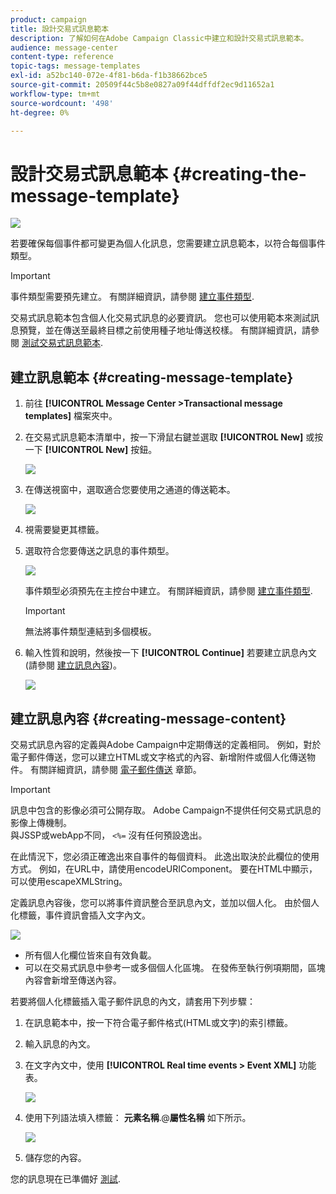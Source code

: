 ```yaml
---
product: campaign
title: 設計交易式訊息範本
description: 了解如何在Adobe Campaign Classic中建立和設計交易式訊息範本。
audience: message-center
content-type: reference
topic-tags: message-templates
exl-id: a52bc140-072e-4f81-b6da-f1b38662bce5
source-git-commit: 20509f44c5b8e0827a09f44dffdf2ec9d11652a1
workflow-type: tm+mt
source-wordcount: '498'
ht-degree: 0%

---
```


# 設計交易式訊息範本 {#creating-the-message-template}

![](../../assets/v7-only.svg)

若要確保每個事件都可變更為個人化訊息，您需要建立訊息範本，以符合每個事件類型。

>[!IMPORTANT]
>
>事件類型需要預先建立。 有關詳細資訊，請參閱 [建立事件類型](../../message-center/using/creating-event-types.md).

交易式訊息範本包含個人化交易式訊息的必要資訊。 您也可以使用範本來測試訊息預覽，並在傳送至最終目標之前使用種子地址傳送校樣。 有關詳細資訊，請參閱 [測試交易式訊息範本](../../message-center/using/testing-message-templates.md).

## 建立訊息範本 {#creating-message-template}

1. 前往 **[!UICONTROL Message Center >Transactional message templates]** 檔案夾中。

1. 在交易式訊息範本清單中，按一下滑鼠右鍵並選取 **[!UICONTROL New]** 或按一下 **[!UICONTROL New]** 按鈕。

   ![](assets/messagecenter_create_model_001.png)

1. 在傳送視窗中，選取適合您要使用之通道的傳送範本。

   ![](assets/messagecenter_create_model_002.png)

1. 視需要變更其標籤。

1. 選取符合您要傳送之訊息的事件類型。

   ![](assets/messagecenter_create_model_003.png)

   事件類型必須預先在主控台中建立。 有關詳細資訊，請參閱 [建立事件類型](../../message-center/using/creating-event-types.md).

   >[!IMPORTANT]
   >
   >無法將事件類型連結到多個模板。

1. 輸入性質和說明，然後按一下 **[!UICONTROL Continue]** 若要建立訊息內文(請參閱 [建立訊息內容](#creating-message-content))。

   ![](assets/messagecenter_create_model_004.png)

## 建立訊息內容 {#creating-message-content}

交易式訊息內容的定義與Adobe Campaign中定期傳送的定義相同。 例如，對於電子郵件傳送，您可以建立HTML或文字格式的內容、新增附件或個人化傳送物件。 有關詳細資訊，請參閱 [電子郵件傳送](../../delivery/using/about-email-channel.md) 章節。

>[!IMPORTANT]
>
>訊息中包含的影像必須可公開存取。 Adobe Campaign不提供任何交易式訊息的影像上傳機制。\
>與JSSP或webApp不同， `<%=` 沒有任何預設逸出。
>
>在此情況下，您必須正確逸出來自事件的每個資料。 此逸出取決於此欄位的使用方式。 例如，在URL中，請使用encodeURIComponent。 要在HTML中顯示，可以使用escapeXMLString。

定義訊息內容後，您可以將事件資訊整合至訊息內文，並加以個人化。 由於個人化標籤，事件資訊會插入文字內文。

![](assets/messagecenter_create_content_001.png)

* 所有個人化欄位皆來自有效負載。
* 可以在交易式訊息中參考一或多個個人化區塊。 在發佈至執行例項期間，區塊內容會新增至傳送內容。

若要將個人化標籤插入電子郵件訊息的內文，請套用下列步驟：

1. 在訊息範本中，按一下符合電子郵件格式(HTML或文字)的索引標籤。

1. 輸入訊息的內文。

1. 在文字內文中，使用 **[!UICONTROL Real time events > Event XML]** 功能表。

   ![](assets/messagecenter_create_custo_002.png)

1. 使用下列語法填入標籤： **元素名稱**.@**屬性名稱** 如下所示。

   ![](assets/messagecenter_create_custo_003.png)

1. 儲存您的內容。

您的訊息現在已準備好 [測試](../../message-center/using/testing-message-templates.md).
